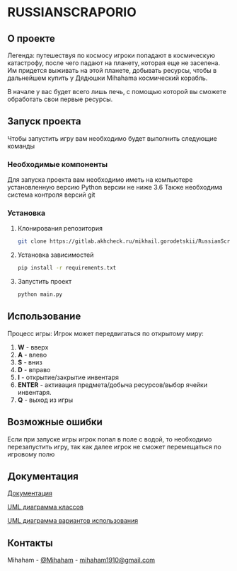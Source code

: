 # RUSSIANSCRAPORIO

## О проекте

Легенда: путешествуя по космосу игроки попадают в космическую катастрофу, после чего падают на планету, которая еще не заселена. Им придется выживать на этой планете, добывать ресурсы, чтобы в дальнейшем купить у Дядюшки Mihahama космический корабль.

В начале у вас будет всего лишь печь, с помощью которой вы сможете обработать свои первые ресурсы.

## Запуск проекта

Чтобы запустить игру вам необходимо будет выполнить следующие команды

### Необходимые компоненты

Для запуска проекта вам необходимо иметь на компьютере установленную версию Python версии не ниже 3.6
Также необходима система контроля версий git

### Установка

1. Клонирования репозитория
   ```sh
   git clone https://gitlab.akhcheck.ru/mikhail.gorodetskii/RussianScraporioGame
   ```
2. Установка зависимостей
   ```sh
   pip install -r requirements.txt
   ```
3. Запустить проект
   ```py
   python main.py
   ```

## Использование

Процесс игры:
Игрок может передвигаться по открытому миру:
1. **W** - вверх
2. **A** - влево
3. **S** - вниз
4. **D** - вправо
5. **I** - открытие/закрытие инвентаря
6. **ENTER** - активация предмета/добыча ресурсов/выбор ячейки инвентаря.
7. **Q** - выход из игры

## Возможные ошибки

Если при запуске игры игрок попал в поле с водой, то необходимо перезапустить игру, так как далее игрок не сможет перемещаться по игровому полю

## Документация

[Документация](Documentation.odt)

[UML диаграмма классов](UMLclasses.png)

[UML диаграмма вариантов использования](UMLuse.png)

## Контакты

Mihaham - [@Mihaham](https://t.me/Mihaham) - mihaham1910@gmail.com



